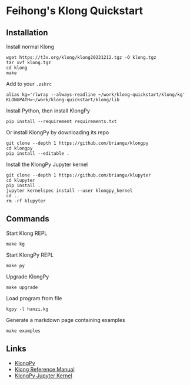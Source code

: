 # Feihong's Klong Quickstart

## Installation

Install normal Klong

    wget https://t3x.org/klong/klong20221212.tgz -O klong.tgz
    tar xvf klong.tgz
    cd klong
    make

Add to your `.zshrc`

    alias kg='rlwrap --always-readline ~/work/klong-quickstart/klong/kg'
    KLONGPATH=~/work/klong-quickstart/klong/lib

Install Python, then install KlongPy
 
    pip install --requirement requirements.txt

Or install KlongPy by downloading its repo

    git clone --depth 1 https://github.com/briangu/klongpy
    cd klongpy
    pip install --editable .

Install the KlongPy Jupyter kernel

    git clone --depth 1 https://github.com/briangu/klupyter
    cd klupyter
    pip install .
    jupyter kernelspec install --user klongpy_kernel
    cd ..
    rm -rf klupyter

## Commands

Start Klong REPL

    make kg

Start KlongPy REPL

    make py

Upgrade KlongPy

    make upgrade

Load program from file

    kgpy -l hanzi.kg

Generate a markdown page containing examples

    make examples

## Links

- [KlongPy](https://github.com/briangu/klongpy)
- [Klong Reference Manual](https://t3x.org/klong/klong-ref.txt.html)
- [KlongPy Jupyter Kernel](https://github.com/briangu/klupyter/)
